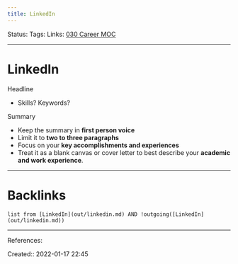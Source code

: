 ```yaml
---
title: LinkedIn
---
```

Status: 
Tags: 
Links: [030 Career MOC](out/030-career-moc.md)
___
# LinkedIn
Headline
- Skills? Keywords?

Summary
-   Keep the summary in **first person voice**
-   Limit it to **two to three paragraphs**
-   Focus on your **key accomplishments and experiences** 
-   Treat it as a blank canvas or cover letter to best describe your **academic and work experience**.
___
# Backlinks
```dataview
list from [LinkedIn](out/linkedin.md) AND !outgoing([LinkedIn](out/linkedin.md))
```
___
References:

Created:: 2022-01-17 22:45